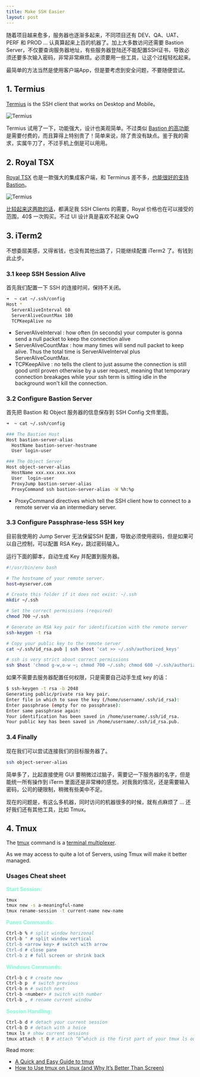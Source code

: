 ```yaml
---
title: Make SSH Easier
layout: post
---
```


随着项目越来愈多，服务器也逐渐多起来，不同项目还有 DEV、QA、UAT、PERF 和 PROD ... 认真算起来上百的机器了。加上大多数访问还需要 Bastion Server，不仅要查询服务器地址，有些服务器登陆还不能配置SSH证书，导致必须还要多次输入密码，非常非常麻烦。必须要用一些工具，让这个过程轻松起来。

最简单的方法当然是使用客户端App，但是要考虑到安全问题，不要随便尝试。

## 1. Termius

[Termius](https://termius.com/) is the SSH client that works on Desktop and Mobile。

![Termius](http://villim.github.io/img/2022/ssh-termius.png)

Termius 试用了一下，功能强大，设计也美观简单。不过类似 [Bastion 的高功能](https://www.facebook.com/termius/videos/connecting-via-bastion-host-in-termius/256034761810916/)是需要付费的，而且算得上特别贵了！简单来说，除了贵没有缺点。鉴于我的需求，实属牛刀了，不过手机上倒是可以用用。


## 2. Royal TSX

[Royal TSX](https://www.royalapps.com/ts/mac/features) 也是一款强大的集成客户端，和 Terminus 差不多，[也能很好的支持 Bastion](https://sabor413blog.wordpress.com/2019/10/04/using-royal-ts-to-connect-to-a-bastion-server-and-tunnel-into-other-systems/)。

![Termius](http://villim.github.io/img/2022/ssh-royaltsx.png)

[比较起来这两款的话](https://www.saashub.com/compare-royal-ts-vs-termius)，都满足我 SSH Clients 的需要，Royal 价格也在可以接受的范围，40$ 一次购买。不过 UI 设计真是喜欢不起来 QwQ


## 3. iTerm2

不想委屈美感，又得省钱，也没有其他出路了，只能继续配置 iTerm2 了。有钱到此止步。

### 3.1 keep SSH Session Alive

首先我们配置一下 SSH 的连接时间，保持不关闭。

```bash
➜  ~ cat ~/.ssh/config
Host *
  ServerAliveInterval 60
  ServerAliveCountMax 180
  TCPKeepAlive no
```

* ServerAliveInterval : how often (in seconds) your computer is gonna send a null packet to keep the connection alive
* ServerAliveCountMax : how many times will send null packet to keep alive. Thus the total time is ServerAliveInterval plus ServerAliveCountMax.
* TCPKeepAlive : no tells the client to just assume the connection is still good until proven otherwise by a user request, meaning that temporary connection breakages while your ssh term is sitting idle in the background won't kill the connection.

### 3.2 Configure Bastion Server

首先把 Bastion 和 Object 服务器的信息保存到 SSH Config 文件里面。

```bash
➜  ~ cat ~/.ssh/config

### The Bastion Host
Host bastion-server-alias
  HostName bastion-server-hostname
  User login-user

### The Object Server
Host object-server-alias
  HostName xxx.xxx.xxx.xxx
  User	login-user
  ProxyJump bastion-server-alias
  ProxyCommand ssh bastion-server-alias -W %h:%p

```

* ProxyCommand directives which tell the SSH client how to connect to a remote server via an intermediary server.

### 3.3 Configure  Passphrase-less SSH key 

目前我使用的 Jump Server 无法保留SSH 配置，导致必须使用密码，但是如果可以自己控制，可以配置 RSA Key，跳过密码输入。

运行下面的脚本，自动生成 Key 并配置到服务器。

```bash
#!/usr/bin/env bash

# The hostname of your remote server.
host=myserver.com

# Create this folder if it does not exist: ~/.ssh
mkdir ~/.ssh

# Set the correct permissions (required)
chmod 700 ~/.ssh

# Generate an RSA key pair for identification with the remote server
ssh-keygen -t rsa

# Copy your public key to the remote server
cat ~/.ssh/id_rsa.pub | ssh $host 'cat >> ~/.ssh/authorized_keys'

# ssh is very strict about correct permissions
ssh $host 'chmod g-w,o-w ~; chmod 700 ~/.ssh; chmod 600 ~/.ssh/authorized_keys'
```

如果不需要去服务器配置任何权限，只是需要自己动手生成 key 的话：

```bash
$ ssh-keygen -t rsa -b 2048
Generating public/private rsa key pair.
Enter file in which to save the key (/home/username/.ssh/id_rsa):
Enter passphrase (empty for no passphrase):
Enter same passphrase again:
Your identification has been saved in /home/username/.ssh/id_rsa.
Your public key has been saved in /home/username/.ssh/id_rsa.pub.
```

### 3.4 Finally

现在我们可以尝试连接我们的目标服务器了。

```bash
ssh object-server-alias
```
简单多了，比起直接使用 GUI 要稍微过过脑子，需要记一下服务器的名字，但是能统一所有操作到 iTerm 里面还是非常棒的感觉。对我我的情况，还是需要输入密码，公司的硬限制，稍微有些美中不足。

现在的问题是，有这么多机器，同时访问的机器很多的时候，就有点麻烦了 ... 还好我们还有其他工具，比如 Tmux。

## 4. Tmux

The [tmux](https://github.com/tmux/tmux/wiki) command is a [terminal multiplexer](https://www.wikiwand.com/en/Terminal_multiplexer).

As we may access to quite a lot of Servers, using Tmux will make it better managed.

### Usages Cheat sheet

**<font color=Aquamarine>Start Session:</font>**

```bash
tmux
tmux new -s a-meaningful-name
tmux rename-session -t current-name new-name
```

**<font color=Aquamarine>Panes Commands:</font>**

```bash
Ctrl-b % # split window horizonal
Ctrl-b " # split window vertical
Ctrl-b <arrow key> # switch with arrow
Ctrl-d # close pane
Ctrl-b z # full screen or shrink back
```

**<font color=Aquamarine>Windows Commands:</font>**

```bash
Ctrl-b c # create new
Ctrl-b p  # switch previous
Ctrl-b n # switch next
Ctrl-b <number> # switch with number 
Ctrl-b , # rename current window
```

**<font color=Aquamarine>Session Handling:</font>**

```bash
Ctrl-b d # detach your current session
Ctrl-b D # detach with a hoice 
tmux ls # show current sessions
tmux attach -t 0 # attach “0”which is the first part of your tmux ls output 
```

Read more:

* [A Quick and Easy Guide to tmux](https://www.hamvocke.com/blog/a-quick-and-easy-guide-to-tmux/)
* [How to Use tmux on Linux (and Why It’s Better Than Screen)](https://www.howtogeek.com/671422/how-to-use-tmux-on-linux-and-why-its-better-than-screen/)


